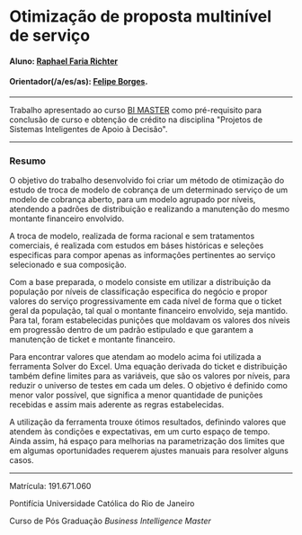 # Otimização de proposta multinível de serviço

#### Aluno: [Raphael Faria Richter](https://github.com/richterraphael)
#### Orientador(/a/es/as): [Felipe Borges](https://github.com/FelipeBorgesC).

---

Trabalho apresentado ao curso [BI MASTER](https://ica.puc-rio.ai/bi-master) como pré-requisito para conclusão de curso e obtenção de crédito na disciplina "Projetos de Sistemas Inteligentes de Apoio à Decisão".


---

### Resumo

O objetivo do trabalho desenvolvido foi criar um método de otimização do estudo de troca de modelo de cobrança de um determinado serviço de um modelo de cobrança aberto, para um modelo agrupado por níveis, atendendo a padrões de distribuição e realizando a manutenção do mesmo montante financeiro envolvido.

A troca de modelo, realizada de forma racional e sem tratamentos comerciais, é realizada com estudos em báses históricas e seleções especificas para compor apenas as informações pertinentes ao serviço selecionado e sua composição.

Com a base preparada, o modelo consiste em utilizar a distribuição da população por níveis de classificação especifica do negócio e propor valores do serviço progressivamente em cada nível de forma que o ticket geral da população, tal qual o montante financeiro envolvido, seja mantido. Para tal, foram estabelecidas punições que moldavam os valores dos níveis em progressão dentro de um padrão estipulado e que garantem a manutenção de ticket e montante financeiro. 

Para encontrar valores que atendam ao modelo acima foi utilizada a ferramenta Solver do Excel. Uma equação derivada do ticket e distribuição também define limites para as variáveis, que são os valores por níveis, para reduzir o universo de testes em cada um deles. O objetivo é definido como menor valor possível, que significa a menor quantidade de punições recebidas e assim mais aderente as regras estabelecidas.

A utilização da ferramenta trouxe ótimos resultados, definindo valores que atendem às condições e expectativas, em um curto espaço de tempo. Ainda assim, há espaço para melhorias na parametrização dos limites que em algumas oportunidades requerem ajustes manuais para resolver alguns casos.

---

Matrícula: 191.671.060

Pontifícia Universidade Católica do Rio de Janeiro

Curso de Pós Graduação *Business Intelligence Master*
